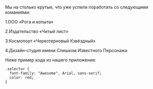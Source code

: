 
Мы на столько крутые, что уже успели поработать со следующими команиями:


   1.ООО «Рога и копыта»

   2.Издательство «Читый лист»

   3.Космопорт «Черезтерновый Кзвёздный»

   4.Дизайн-студия имени Слишком Известного Персонажа
    
Ниже пример кода из нашего приложения:

```
.selector {
  font-family: "Awesome", Arial, sans-serif;
  color: red;
}
```
